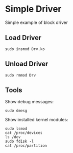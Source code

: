 # Simple Driver

Simple example of block driver

## Load Driver
```console
sudo insmod Drv.ko
```
## Unload Driver
```console
sudo rmmod Drv
```
## Tools
Show debug messages:
```console
sudo dmesg
```
Show installed kernel modules:
```console
sudo lsmod
cat /proc/devices
ls /dev
sudo fdisk -l
cat /proc/partition
```